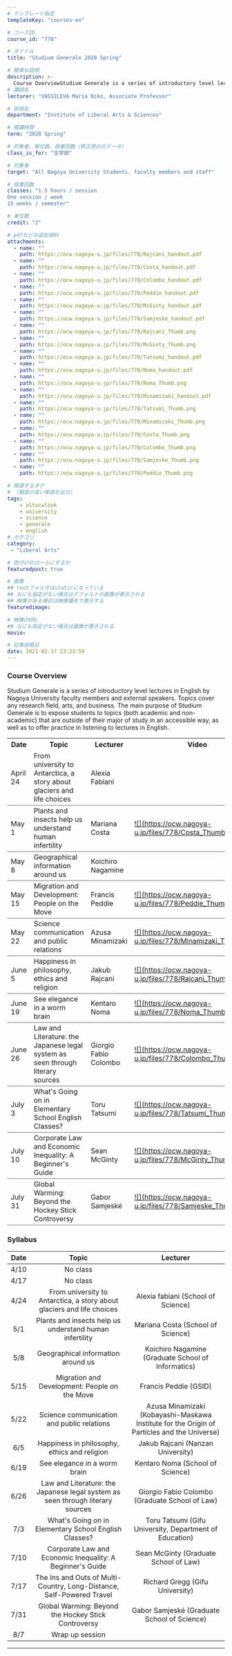 ```yaml
---
# テンプレート指定
templateKey: "courses-en"

# コースID
course_id: "778"

# タイトル
title: "Studium Generale 2020 Spring"

# 簡単な説明
description: >-
  Course OverviewStudium Generale is a series of introductory level lectures in English by Nagoya University faculty members and external speakers. Topics cover any research field, arts, and business. ....
# 講師名
lecturer: "VASSILEVA Maria Niko, Associate Professor"

# 部局名
department: "Institute of Liberal Arts & Sciences"

# 開講時限
term: "2020	Spring"

# 対象者、単位数、授業回数（修正用の元データ）
class_is_for: "全学部"

# 対象者
target: "All Nagoya University Students, faculty members and staff"

# 授業回数
classes: "1.5 hours / session
One session / week
15 weeks / semester"

# 単位数
credit: "2"

# pdfなどの追加資料
attachments:
  - name: "" 
    path: https://ocw.nagoya-u.jp/files/778/Rajcani_handout.pdf
  - name: "" 
    path: https://ocw.nagoya-u.jp/files/778/Costa_handout.pdf
  - name: "" 
    path: https://ocw.nagoya-u.jp/files/778/Colombo_handout.pdf
  - name: "" 
    path: https://ocw.nagoya-u.jp/files/778/Peddie_handout.pdf
  - name: "" 
    path: https://ocw.nagoya-u.jp/files/778/McGinty_handout.pdf
  - name: "" 
    path: https://ocw.nagoya-u.jp/files/778/Samjeske_handout.pdf
  - name: "" 
    path: https://ocw.nagoya-u.jp/files/778/Rajcani_Thumb.png
  - name: "" 
    path: https://ocw.nagoya-u.jp/files/778/McGinty_Thumb.png
  - name: "" 
    path: https://ocw.nagoya-u.jp/files/778/Tatsumi_handout.pdf
  - name: "" 
    path: https://ocw.nagoya-u.jp/files/778/Noma_handout.pdf
  - name: "" 
    path: https://ocw.nagoya-u.jp/files/778/Noma_Thumb.png
  - name: "" 
    path: https://ocw.nagoya-u.jp/files/778/Minamizaki_handout.pdf
  - name: "" 
    path: https://ocw.nagoya-u.jp/files/778/Tatsumi_Thumb.png
  - name: "" 
    path: https://ocw.nagoya-u.jp/files/778/Minamizaki_Thumb.png
  - name: "" 
    path: https://ocw.nagoya-u.jp/files/778/Costa_Thumb.png
  - name: "" 
    path: https://ocw.nagoya-u.jp/files/778/Colombo_Thumb.png
  - name: "" 
    path: https://ocw.nagoya-u.jp/files/778/Samjeske_Thumb.png
  - name: "" 
    path: https://ocw.nagoya-u.jp/files/778/Peddie_Thumb.png

# 関連するタグ
# （頻度の高い単語を出力）
tags:
    - altocwlink
    - university
    - science
    - generale
    - english    
# カテゴリ
category:
 - "Liberal Arts"

# 色付けのロールにするか
featuredpost: true

# 画像
## rootフォルダはstaticになっている
## なにも指定がない場合はデフォルトの画像が表示される
## 映像がある場合は映像優先で表示する
featuredimage: 

# 映像のURL
## なにも指定がない場合は画像が表示される
movie: 

# 記事投稿日
date: 2021-02-17 23:23:59
---
```


### Course Overview

Studium Generale is a series of introductory level lectures in English by Nagoya University faculty members and external speakers. Topics cover any research field, arts, and business.
The main purpose of Studium Generale is to expose students to topics (both academic and non-academic) that are outside of their major of study in an accessible way, as well as to offer practice in listening to lectures in English.

<table class="basic" width="455">
    <tr>
        <th>Date</th>
        <th>Topic</th>
        <th>Lecturer</th>
        <th>Video</th>
        <th>Handout</th>
    </tr>
    <tr style="border-bottom: 1pt solid #666;">
        <td>April 24</td>
        <td width="450">From university to Antarctica, a story about glaciers and life choices	</td>
        <td>Alexia Fabiani</td>
        <td></td>
        <td></td>
    </tr>
    <tr style="border-bottom: 1pt solid #666;">
        <td>May 1</td>
        <td width="450">Plants and insects help us understand human infertility</td>
        <td>Mariana Costa</td>
        <td><a target="_blank" href="https://nuvideo.media.nagoya-u.ac.jp/embed/b1bed5264e131398cec40884acca75d8e97a2acc">![](https://ocw.nagoya-u.jp/files/778/Costa_Thumb.png) </a></td>
        <td>[handout](https://ocw.nagoya-u.jp/files/778/Costa_handout.pdf) </td>
    </tr>
    <tr style="border-bottom: 1pt solid #666;">
        <td>May 8</td>
        <td width="450">Geographical information around us</td>
        <td>Koichiro Nagamine</td>
        <td></td>
        <td></td>
    </tr>
    <tr style="border-bottom: 1pt solid #666;">
        <td>May 15</td>
        <td width="450">Migration and Development: People on the Move</td>
        <td>Francis Peddie</td>
        <td><a target="_blank" href="https://nuvideo.media.nagoya-u.ac.jp/embed/3f1f64c2dee3f31cb270d1aaf284c9798ab30f3d">![](https://ocw.nagoya-u.jp/files/778/Peddie_Thumb.png) </a></td>
        <td>[handout](https://ocw.nagoya-u.jp/files/778/Peddie_handout.pdf) </td>
    </tr>
    <tr style="border-bottom: 1pt solid #666;">
        <td>May 22</td>
        <td width="450">Science communication and public relations</td>
        <td>Azusa Minamizaki</td>
        <td><a target="_blank" href="https://nuvideo.media.nagoya-u.ac.jp/embed/6d5a49cb0aac534adaca212972795a13a24a3423">![](https://ocw.nagoya-u.jp/files/778/Minamizaki_Thumb.png) </a></td>
        <td>[handout](https://ocw.nagoya-u.jp/files/778/Minamizaki_handout.pdf) </td>
    </tr>
    <tr style="border-bottom: 1pt solid #666;">
        <td>June 5</td>
        <td width="450">Happiness in philosophy, ethics and religion</td>
        <td>Jakub Rajcani</td>
        <td><a target="_blank" href="https://nuvideo.media.nagoya-u.ac.jp/embed/5ed06182c58ab4e60e976c145ad4d0b8e87670bb">![](https://ocw.nagoya-u.jp/files/778/Rajcani_Thumb.png) </a></td>
        <td>[handout](https://ocw.nagoya-u.jp/files/778/Rajcani_handout.pdf) </td>
    </tr>
    <tr style="border-bottom: 1pt solid #666;">
        <td>June 19</td>
        <td width="450">See elegance in a worm brain</td>
        <td>Kentaro Noma</td>
        <td><a target="_blank" href="https://nuvideo.media.nagoya-u.ac.jp/embed/6844284e9b6d374dabdfac9e33e4600f75614209">![](https://ocw.nagoya-u.jp/files/778/Noma_Thumb.png) </a></td>
        <td>[handout](https://ocw.nagoya-u.jp/files/778/Noma_handout.pdf) </td>
    </tr>
		<tr style="border-bottom: 1pt solid #666;">
        <td>June 26</td>
        <td width="450">Law and Literature: the Japanese legal system as seen through literary sources</td>
        <td>Giorgio Fabio Colombo</td>
        <td><a target="_blank" href="https://nuvideo.media.nagoya-u.ac.jp/embed/7e77b49044b3037b465afd64cba0e8423f2caade">![](https://ocw.nagoya-u.jp/files/778/Colombo_Thumb.png) </a></td>
        <td>[handout](https://ocw.nagoya-u.jp/files/778/Colombo_handout.pdf) </td>
    </tr>
		<tr style="border-bottom: 1pt solid #666;">
        <td>July 3</td>
        <td width="450">What's Going on in Elementary School English Classes?</td>
        <td>Toru Tatsumi</td>
        <td><a target="_blank" href="https://nuvideo.media.nagoya-u.ac.jp/embed/9872a35eb67a9d93de40209811f55edeff744e11">![](https://ocw.nagoya-u.jp/files/778/Tatsumi_Thumb.png) </a></td>
        <td>[handout](https://ocw.nagoya-u.jp/files/778/Tatsumi_handout.pdf) </td>
    </tr>
		<tr style="border-bottom: 1pt solid #666;">
        <td>July 10</td>
        <td width="450">Corporate Law and Economic Inequality: A Beginner's Guide</td>
        <td>Sean McGinty</td>
        <td><a target="_blank" href="https://nuvideo.media.nagoya-u.ac.jp/embed/1d1b06b16e9d6cbe69ddb42a03b3e8f4d31afcf8">![](https://ocw.nagoya-u.jp/files/778/McGinty_Thumb.png) </a></td>
        <td>[handout](https://ocw.nagoya-u.jp/files/778/McGinty_handout.pdf) </td>
    </tr>
		<tr style="border-bottom: 1pt solid #666;">
        <td>July 31</td>
        <td width="450">Global Warming: Beyond the Hockey Stick Controversy</td>
        <td>Gabor Samjesk&eacute;</td>
        <td><a target="_blank" href="https://nuvideo.media.nagoya-u.ac.jp/embed/12d259e670fbe985298e4d08bd49b26985751ea0">![](https://ocw.nagoya-u.jp/files/778/Samjeske_Thumb.png) </a></td>
        <td>[handout](https://ocw.nagoya-u.jp/files/778/Samjeske_handout.pdf) </td>
    </tr>
</table>

### Syllabus

| Date |                                     Topic                                      |                                          Lecturer                                           |
| :--: | :----------------------------------------------------------------------------: | :-----------------------------------------------------------------------------------------: |
| 4/10 |                                    No class                                    |                                                                                             |
| 4/17 |                                    No class                                    |                                                                                             |
| 4/24 |     From university to Antarctica, a story about glaciers and life choices     |                             Alexia fabiani (School of Science)                              |
| 5/1  |            Plants and insects help us understand human infertility             |                              Mariana Costa (School of Science)                              |
| 5/8  |                       Geographical information around us                       |                     Koichiro Nagamine (Graduate School of Informatics)                      |
| 5/15 |                 Migration and Development: People on the Move                  |                                    Francis Peddie (GSID)                                    |
| 5/22 |                   Science communication and public relations                   | Azusa Minamizaki (Kobayashi-Maskawa Institute for the Origin of Particles and the Universe) |
| 6/5  |                  Happiness in philosophy, ethics and religion                  |                              Jakub Rajcani (Nanzan University)                              |
| 6/19 |                          See elegance in a worm brain                          |                              Kentaro Noma (School of Science)                               |
| 6/26 | Law and Literature: the Japanese legal system as seen through literary sources |                       Giorgio Fabio Colombo (Graduate School of Law)                        |
| 7/3  |             What's Going on in Elementary School English Classes?              |                   Toru Tatsumi (Gifu University, Department of Education)                   |
| 7/10 |           Corporate Law and Economic Inequality: A Beginner's Guide            |                            Sean McGinty (Graduate School of Law)                            |
| 7/17 |     The Ins and Outs of Multi-Country, Long-Distance, Self-Powered Travel      |                               Richard Gregg (Gifu University)                               |
| 7/31 |              Global Warming: Beyond the Hockey Stick Controversy               |                     Gabor Samjesk&eacute; (Graduate School of Science)                      |
| 8/7  |                                Wrap up session                                 |                                                                                             |

---
